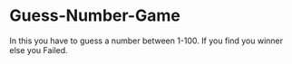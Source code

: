 # Guess-Number-Game
In this you have to guess a number between 1-100. If you find you winner else you Failed.
